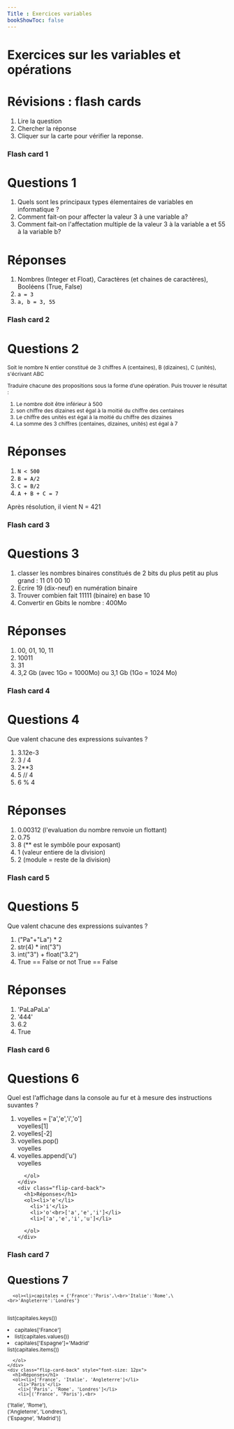 ```yaml
---
Title : Exercices variables
bookShowToc: false
---
```


# Exercices sur les variables et opérations

# Révisions : flash cards
1. Lire la question
2. Chercher la réponse
3. Cliquer sur la carte pour vérifier la reponse.

### Flash card 1
<div class="flip-card">
  <div class="flip-card-inner">
    <div class="flip-card-front">
      <h1>Questions 1</h1>
      <ol><li>Quels sont les principaux types élementaires de variables en informatique ?</li>
        <li>Comment fait-on pour affecter la valeur 3 à une variable a? </li>
        <li>Comment fait-on l'affectation multiple de la valeur 3 à la variable
        a et 55 à la variable b?</li>
      </ol>
    </div>
    <div class="flip-card-back">
      <h1>Réponses</h1>
      <ol><li>Nombres (Integer et Float), Caractères (et chaines de caractères), Booléens (True, False)</li>
        <li><code style="color:black">a = 3</code></li>
        <li><code style="color:black">a, b = 3, 55</code></li>
      </ol>
    </div>
  </div>
</div>

### Flash card 2
<div class="flip-card">
  <div class="flip-card-inner">
    <div class="flip-card-front">
      <h1>Questions 2</h1>
      <p style="font-size: 12px">Soit le nombre N entier constitué de 3 chiffres A (centaines), B (dizaines), C (unités), s'écrivant ABC</p>
      <p style="font-size: 12px">Traduire chacune des propositions sous la forme d’une opération. Puis trouver le résultat :</p>
      <ol style="font-size: 12px"><li>Le nombre doit être inférieur à 500</li>
        <li>son chiffre des dizaines est égal à la moitié du chiffre des centaines</li>
        <li>Le chiffre des unités est égal à la moitié du chiffre des dizaines</li>
        <li>La somme des 3 chiffres (centaines, dizaines, unités) est égal à 7</li>
      </ol>
    </div>
    <div class="flip-card-back">
      <h1>Réponses</h1>
      <ol><li><code style="color:black">N < 500</code></li>
        <li><code style="color:black">B = A/2</code></li>
         <li><code style="color:black">C = B/2</code></li>
          <li><code style="color:black">A + B + C = 7</code></li>
      </ol>
      <p>Après résolution, il vient N = 421</p>
    </div>
  </div>
</div>

### Flash card 3


<div class="flip-card">
  <div class="flip-card-inner">
    <div class="flip-card-front">
      <h1>Questions 3</h1>
      <ol><li>classer les nombres binaires constitués de 2 bits du plus petit au plus grand : 11  01  00  10</li>
        <li>Ecrire 19 (dix-neuf) en numération binaire</li>
        <li>Trouver combien fait  11111 (binaire) en base 10</li>
        <li>Convertir en Gbits le nombre : 400Mo</li>
      </ol>
    </div>
    <div class="flip-card-back">
      <h1>Réponses</h1>
      <ol><li>00, 01, 10, 11</li>
        <li>10011</li>
        <li>31</li>
        <li>3,2 Gb (avec 1Go = 1000Mo) ou 3,1 Gb (1Go = 1024 Mo)</li>
      </ol>
    </div>
  </div>
</div>

### Flash card 4

<div class="flip-card">
  <div class="flip-card-inner">
    <div class="flip-card-front">
      <h1>Questions 4</h1>
      Que valent chacune des expressions suivantes ?
      <ol><li>3.12e-3</li>
        <li>3 / 4</li>
        <li>2**3</li>
        <li>5 // 4</li>
        <li>6 % 4</li>
      </ol>
    </div>
    <div class="flip-card-back">
      <h1>Réponses</h1>
      <ol><li>0.00312 (l'evaluation du nombre renvoie un flottant)</li>
        <li>0.75</li>
        <li>8 (** est le symbôle pour exposant)</li>
        <li>1 (valeur entiere de la division)</li>
        <li>2 (module = reste de la division)</li>
      </ol>
    </div>
  </div>
</div>

### Flash card 5

<div class="flip-card">
  <div class="flip-card-inner">
    <div class="flip-card-front">
      <h1>Questions 5</h1>
      Que valent chacune des expressions suivantes ?
      <ol><li>("Pa"+"La") * 2</li>
        <li>str(4) * int("3") </li>
        <li>int("3") + float("3.2")</li>
        <li>True == False or not True == False</li>
      </ol>
    </div>
    <div class="flip-card-back">
      <h1>Réponses</h1>
      <ol><li>'PaLaPaLa'</li>
        <li>'444'</li>
        <li>6.2</li>
        <li>True</li>
      </ol>
    </div>
  </div>
</div>


### Flash card 6

<div class="flip-card">
  <div class="flip-card-inner">
    <div class="flip-card-front" style="font-size: 14px">
      <h1>Questions 6</h1>
      Quel est l&lsquo;affichage dans la console au fur et à mesure des instructions suvantes ?
      <ol><li>voyelles = ['a','e','i','o']<br>
      voyelles[1]
      </li>
        <li>voyelles[-2]</li>
        <li>voyelles.pop()<br>voyelles</li>
        <li>voyelles.append('u')<br>voyelles</li>
        
      </ol>
    </div>
    <div class="flip-card-back">
      <h1>Réponses</h1>
      <ol><li>'e'</li>
        <li>'i'</li>
        <li>'o'<br>['a','e','i']</li>
        <li>['a','e','i','u']</li>
        
      </ol>
    </div>
  </div>
</div>

### Flash card 7

<div class="flip-card">
  <div class="flip-card-inner">
    <div class="flip-card-front" style="font-size: 12px">
      <h1>Questions 7</h1>
      
      <ol><li>capitales = {'France':'Paris',\<br>'Italie':'Rome',\<br>'Angleterre':'Londres'}
<br>list(capitales.keys())</li>
        <li>capitales['France']</li>
        <li>list(capitales.values())</li>
        <li>capitales['Espagne']='Madrid'<br>list(capitales.items())</li>

      </ol>
    </div>
    <div class="flip-card-back" style="font-size: 12px">
      <h1>Réponses</h1>
      <ol><li>['France', 'Italie', 'Angleterre']</li>
        <li>'Paris'</li>
        <li>['Paris', 'Rome', 'Londres']</li>
        <li>[('France', 'Paris'),<br>
 ('Italie', 'Rome'),<br>
 ('Angleterre', 'Londres'),<br>
 ('Espagne', 'Madrid')]</li>
      </ol>
    </div>
  </div>
</div>


<script>
let selector, cards, makeActive;
let elems = [];
var check = false;

selector = '.flip-card';

cards = document.querySelectorAll(selector);


makeActive = function () {
    /* attention petite erreur de script
    pour que ca fonctionne il faut un nombre impair de cartes
    */ 
    for (let i = 0; i < cards.length; i++){
      check=!check;
      //console.log(cards[i].childNodes[1].classList);
      elems[i] = cards[i].childNodes[1];
      elems[i].classList.remove('active');
      }
    if (check) {
    this.childNodes[1].classList.add('active');}
};

for (let i = 0; i < cards.length; i++)
    cards[i].addEventListener('mousedown', makeActive);
</script>
